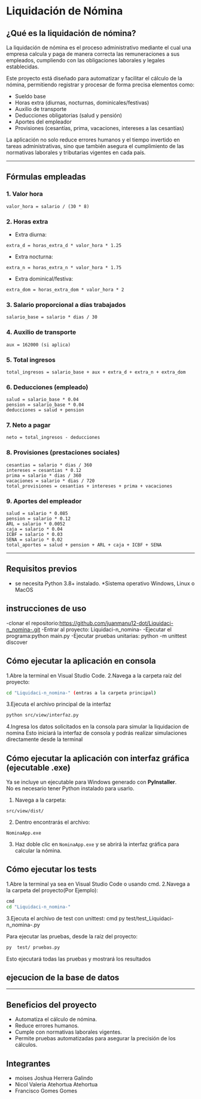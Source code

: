 #  Liquidación de Nómina

##  ¿Qué es la liquidación de nómina?

La liquidación de nómina es el proceso administrativo mediante el cual una empresa calcula y paga de manera correcta las remuneraciones a sus empleados, cumpliendo con las obligaciones laborales y legales establecidas.

Este proyecto está diseñado para automatizar y facilitar el cálculo de la nómina, permitiendo registrar y procesar de forma precisa elementos como:

* Sueldo base
* Horas extra (diurnas, nocturnas, dominicales/festivas)
* Auxilio de transporte
* Deducciones obligatorias (salud y pensión)
* Aportes del empleador
* Provisiones (cesantías, prima, vacaciones, intereses a las cesantías)

La aplicación no solo reduce errores humanos y el tiempo invertido en tareas administrativas, sino que también asegura el cumplimiento de las normativas laborales y tributarias vigentes en cada país.

---

##  Fórmulas empleadas

### 1. Valor hora

```
valor_hora = salario / (30 * 8)
```

### 2. Horas extra

* Extra diurna:

```
extra_d = horas_extra_d * valor_hora * 1.25
```

* Extra nocturna:

```
extra_n = horas_extra_n * valor_hora * 1.75
```

* Extra dominical/festiva:

```
extra_dom = horas_extra_dom * valor_hora * 2
```

### 3. Salario proporcional a días trabajados

```
salario_base = salario * dias / 30
```

### 4. Auxilio de transporte

```
aux = 162000 (si aplica)
```

### 5. Total ingresos

```
total_ingresos = salario_base + aux + extra_d + extra_n + extra_dom
```

### 6. Deducciones (empleado)

```
salud = salario_base * 0.04
pension = salario_base * 0.04
deducciones = salud + pension
```

### 7. Neto a pagar

```
neto = total_ingresos - deducciones
```

### 8. Provisiones (prestaciones sociales)

```
cesantias = salario * dias / 360
intereses = cesantias * 0.12
prima = salario * dias / 360
vacaciones = salario * dias / 720
total_provisiones = cesantias + intereses + prima + vacaciones
```

### 9. Aportes del empleador

```
salud = salario * 0.085
pension = salario * 0.12
ARL = salario * 0.0052
caja = salario * 0.04
ICBF = salario * 0.03
SENA = salario * 0.02
total_aportes = salud + pension + ARL + caja + ICBF + SENA
```

---
## Requisitos previos
* se necesita Python 3.8+ instalado.
*Sistema operativo Windows, Linux o MacOS

## instrucciones de uso
-clonar el repositorio:https://github.com/juanmanu12-dot/Liquidaci-n_nomina-.git -Entrar al proyecto: Liquidaci-n_nomina- -Ejecutar el programa:python main.py -Ejecutar pruebas unitarias: python -m unittest discover

## Cómo ejecutar la aplicación en consola
1.Abre la terminal en Visual Studio Code.
2.Navega a la carpeta raíz del proyecto:

```bash
cd "Liquidaci-n_nomina-" (entras a la carpeta principal)
```
3.Ejecuta el archivo principal de la interfaz

```bash
python src/view/interfaz.py
```

4.Ingresa los datos solicitados en la consola para simular la liquidacion de nomina 
Esto iniciará la interfaz de consola y podrás realizar simulaciones directamente desde la terminal



## Cómo ejecutar la aplicación con interfaz gráfica (ejecutable .exe)

Ya se incluye un ejecutable para Windows generado con **PyInstaller**.  
No es necesario tener Python instalado para usarlo.

1. Navega a la carpeta:

```
src/view/dist/
```

2. Dentro encontrarás el archivo:

```
NominaApp.exe
```

3. Haz doble clic en `NominaApp.exe` y se abrirá la interfaz gráfica para calcular la nómina.


## Cómo ejecutar los tests

1.Abre la terminal ya sea en Visual Studio Code o usando cmd.
2.Navega a la carpeta del proyecto(Por Ejemplo):
```bash
cmd
cd "Liquidaci-n_nomina-"
```

3.Ejecuta el archivo de test con unittest:
cmd
py test/test_Liquidaci-n_nomina-.py


Para ejecutar las pruebas, desde la raíz del proyecto:

```bash
py  test/ pruebas.py
```
Esto ejecutará todas las pruebas y mostrará los resultados

## ejecucion de la base de datos 
------

##  Beneficios del proyecto

* Automatiza el cálculo de nómina.
* Reduce errores humanos.
* Cumple con normativas laborales vigentes.
* Permite pruebas automatizadas para asegurar la precisión de los cálculos.

## Integrantes 

* moises Joshua Herrera Galindo 
* Nicol Valeria Atehortua Atehortua 
* Francisco Gomes Gomes





